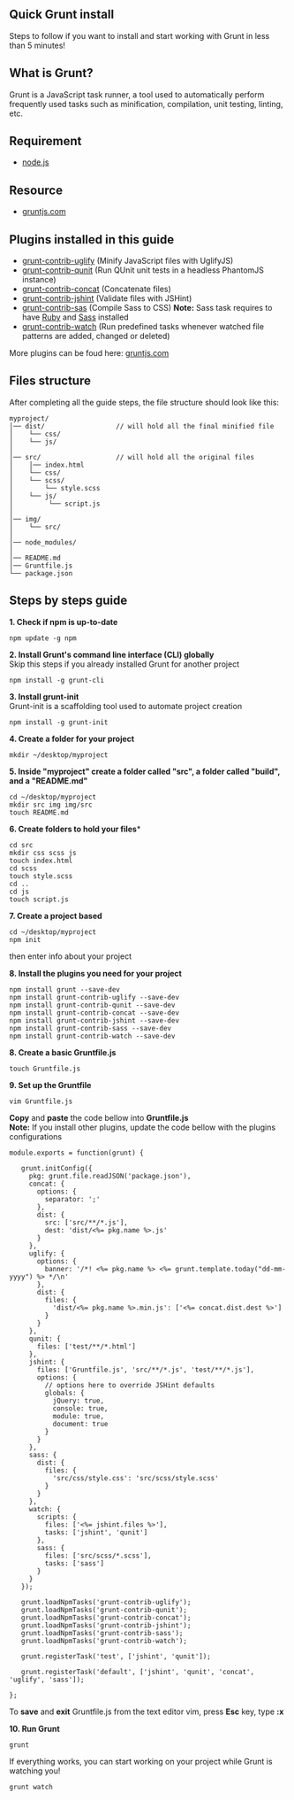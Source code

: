 ## Quick Grunt install

Steps to follow if you want to install and start working with Grunt in less than 5 minutes!

## What is Grunt?
Grunt is a JavaScript task runner, a tool used to automatically perform frequently used tasks such as minification, compilation, unit testing, linting, etc.

## Requirement

- [node.js](https://nodejs.org/en/)

## Resource

- [gruntjs.com](https://gruntjs.com/getting-started)

## Plugins installed in this guide
- [grunt-contrib-uglify](https://github.com/gruntjs/grunt-contrib-uglify) (Minify JavaScript files with UglifyJS)
- [grunt-contrib-qunit](https://github.com/gruntjs/grunt-contrib-qunit) (Run QUnit unit tests in a headless PhantomJS instance)
- [grunt-contrib-concat](https://github.com/gruntjs/grunt-contrib-concat) (Concatenate files)
- [grunt-contrib-jshint](https://github.com/gruntjs/grunt-contrib-concat) (Validate files with JSHint)
- [grunt-contrib-sas](https://github.com/gruntjs/grunt-contrib-sass) (Compile Sass to CSS)
**Note:** Sass task requires to have [Ruby](https://www.ruby-lang.org/en/downloads/) and [Sass](http://sass-lang.com/install) installed
- [grunt-contrib-watch](https://github.com/gruntjs/grunt-contrib-watch) (Run predefined tasks whenever watched file patterns are added, changed or deleted)

More plugins can be foud here: [gruntjs.com](https://gruntjs.com/plugins)

## Files structure

After completing all the guide steps, the file structure should look like this:

    myproject/
    │── dist/                  // will hold all the final minified file
    │    └── css/
    │    └── js/
    │
    │── src/                   // will hold all the original files
    │    │── index.html
    │    └── css/
    │    └── scss/
    │        └── style.scss
    │    └── js/
    │         └── script.js
    │
    │── img/
    │    └── src/
    │
    │── node_modules/
    │
    │── README.md
    │── Gruntfile.js
    └── package.json    
    

## Steps by steps guide


**1. Check if npm is up-to-date**

    npm update -g npm

**2. Install Grunt's command line interface (CLI) globally**<br>
Skip this steps if you already installed Grunt for another project

    npm install -g grunt-cli

**3. Install grunt-init**<br>
Grunt-init is a scaffolding tool used to automate project creation

    npm install -g grunt-init

**4. Create a folder for your project**

    mkdir ~/desktop/myproject


**5. Inside "myproject" create a folder called "src", a folder called "build", and a "README.md"**

    cd ~/desktop/myproject
    mkdir src img img/src
    touch README.md

**6. Create folders to hold your files***

    cd src
    mkdir css scss js
    touch index.html
    cd scss
    touch style.scss
    cd ..
    cd js
    touch script.js

**7. Create a project based**

    cd ~/desktop/myproject
    npm init

then enter info about your project

**8. Install the plugins you need for your project**<br>

    npm install grunt --save-dev
    npm install grunt-contrib-uglify --save-dev
    npm install grunt-contrib-qunit --save-dev
    npm install grunt-contrib-concat --save-dev
    npm install grunt-contrib-jshint --save-dev
    npm install grunt-contrib-sass --save-dev
    npm install grunt-contrib-watch --save-dev

**8. Create a basic Gruntfile.js**

    touch Gruntfile.js

**9. Set up the Gruntfile**

    vim Gruntfile.js

**Copy** and **paste** the code bellow into **Gruntfile.js**<br>
**Note:** If you install other plugins, update the code bellow with the plugins configurations

    module.exports = function(grunt) {

       grunt.initConfig({
         pkg: grunt.file.readJSON('package.json'),
         concat: {
           options: {
             separator: ';'
           },
           dist: {
             src: ['src/**/*.js'],
             dest: 'dist/<%= pkg.name %>.js'
           }
         },
         uglify: {
           options: {
             banner: '/*! <%= pkg.name %> <%= grunt.template.today("dd-mm-yyyy") %> */\n'
           },
           dist: {
             files: {
               'dist/<%= pkg.name %>.min.js': ['<%= concat.dist.dest %>']
             }
           }
         },
         qunit: {
           files: ['test/**/*.html']
         },
         jshint: {
           files: ['Gruntfile.js', 'src/**/*.js', 'test/**/*.js'],
           options: {
             // options here to override JSHint defaults
             globals: {
               jQuery: true,
               console: true,
               module: true,
               document: true
             }
           }
         },
         sass: {
           dist: {
             files: {
               'src/css/style.css': 'src/scss/style.scss'
             }
           }
         },  
         watch: {
           scripts: {
             files: ['<%= jshint.files %>'],
             tasks: ['jshint', 'qunit']
           },
           sass: {
             files: ['src/scss/*.scss'],
             tasks: ['sass']
           }
         }
       });

       grunt.loadNpmTasks('grunt-contrib-uglify');
       grunt.loadNpmTasks('grunt-contrib-qunit');
       grunt.loadNpmTasks('grunt-contrib-concat');
       grunt.loadNpmTasks('grunt-contrib-jshint');
       grunt.loadNpmTasks('grunt-contrib-sass');
       grunt.loadNpmTasks('grunt-contrib-watch');

       grunt.registerTask('test', ['jshint', 'qunit']);

       grunt.registerTask('default', ['jshint', 'qunit', 'concat', 'uglify', 'sass']);

    };

To **save** and **exit** Gruntfile.js from the text editor vim, press **Esc** key, type **:x**

**10. Run Grunt**

    grunt

If everything works, you can start working on your project while Grunt is watching you!

    grunt watch
